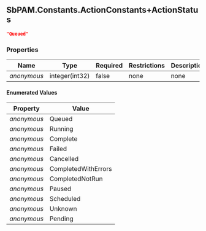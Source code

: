 
<h2 id="tocS_SbPAM.Constants.ActionConstants+ActionStatus">SbPAM.Constants.ActionConstants+ActionStatus</h2>

<a id="schemasbpam.constants.actionconstants+actionstatus"></a>
<a id="schema_SbPAM.Constants.ActionConstants+ActionStatus"></a>
<a id="tocSsbpam.constants.actionconstants+actionstatus"></a>
<a id="tocssbpam.constants.actionconstants+actionstatus"></a>

```json
"Queued"

```

### Properties

|Name|Type|Required|Restrictions|Description|
|---|---|---|---|---|
|*anonymous*|integer(int32)|false|none|none|

#### Enumerated Values

|Property|Value|
|---|---|
|*anonymous*|Queued|
|*anonymous*|Running|
|*anonymous*|Complete|
|*anonymous*|Failed|
|*anonymous*|Cancelled|
|*anonymous*|CompletedWithErrors|
|*anonymous*|CompletedNotRun|
|*anonymous*|Paused|
|*anonymous*|Scheduled|
|*anonymous*|Unknown|
|*anonymous*|Pending|


